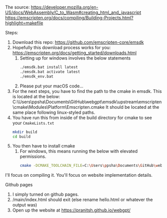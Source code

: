 The source: https://developer.mozilla.org/en-US/docs/WebAssembly/C_to_Wasm#creating_html_and_javascript
https://emscripten.org/docs/compiling/Building-Projects.html?highlight=makefile

Steps:
1. Download this repo: https://github.com/emscripten-core/emsdk
2. Hopefully this download process works for you: https://emscripten.org/docs/getting_started/downloads.html
   1. Setting up for windows involves the below statements
      ```sh
      ./emsdk.bat install latest
      ./emsdk.bat activate latest
      ./emsdk_env.bat
      ```
   2. Please put your macOS code...
3. For the next steps, you have to find the path to the cmake in emsdk. This is located at the below:
   C:\Users\ppsha\Documents\GitHub\webgpt\emsdk\upstream\emscripten\cmake\Modules\Platform\Emscripten.cmake
   It should be located at the same place following linux-styled paths.
4. You have run this from inside of the build directory for cmake to see your `CmakeLists.txt`
   ```sh
   mkdir build
   cd build
   ```
5. You then have to install cmake
   1. For windows, this means running the below with elevated permissions.
      ```sh
      cmake -DCMAKE_TOOLCHAIN_FILE=C:\Users\ppsha\Documents\GitHub\webgpt\emsdk\upstream\emscripten\cmake\Modules\Platform\Emscripten.cmake ..
      ```

I'll focus on compiling it.
You'll focus on website implementation details.

Github pages
1. I simply turned on github pages.
2. /main/index.html should exit (else rename hello.html or whatever the output was)
3. Open up the website at https://pranitsh.github.io/webgpt/
